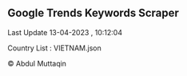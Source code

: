 

## Google Trends Keywords Scraper 
 
Last Update 13-04-2023 , 10:12:04

Country List :
VIETNAM.json



© Abdul Muttaqin 
